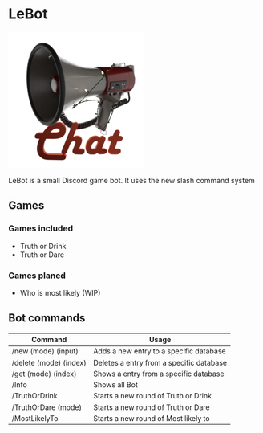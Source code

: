 # LeBot
![LeBot Logo](https://github.com/RaffaelSchaefer/LeBot/blob/master/Icons/Chat_small.png?raw=true)

LeBot is a small Discord game bot.
It uses the new slash command system

## Games

### Games included

- Truth or Drink
- Truth or Dare

### Games planed

- Who is most likely (WIP)

## Bot commands

|Command|Usage|
|--|--|
| /new (mode) (input) | Adds a new entry to a specific database |
| /delete (mode) (index) | Deletes a entry from a specific database |
| /get (mode) (index) | Shows a entry from a specific database |
| /Info | Shows all Bot |
| /TruthOrDrink | Starts a new round of Truth or Drink |
| /TruthOrDare (mode) | Starts a new round of Truth or Dare |
| /MostLikelyTo | Starts a new round of Most likely to |